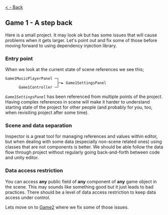 [< - Back](../../ReadMe.md) 
## Game 1 - A step back

Here is a small project. It may look ok but has some issues that will cause problems when it gets larger. Let's point out and fix some of those before moving forward to using dependency injection library.

### Entry point

When we look at the current state of scene references we see this;

    Game1MusicPlayerPanel ─┐
                           ├─► Game1SettingsPanel
          Game1Controller ─┘

*`Game1SettingsPanel`* has been referenced from multiple points of the project. Having complex references in scene will make it harder to understand starting state of the project for other people (and probably for you, too, when revisiting project after some time).

### Scene and data separation

Inspector is a great tool for managing references and values within editor, but when dealing with some data (especially non-scene related ones) using classes that are not components is better. We should be able follow the data flow through project without regularly going back-and-forth between code and unity editor.

### Data access restriction

You can access **any** public field of **any** component of **any** game object in the scene. This may sounds like something good but it just leads to bad practices. There should be a level of data access restriction to keep data access under control.

Lets move on to [Game2](../Game2/Game2ReadMe.md) where we fix some of those issues.